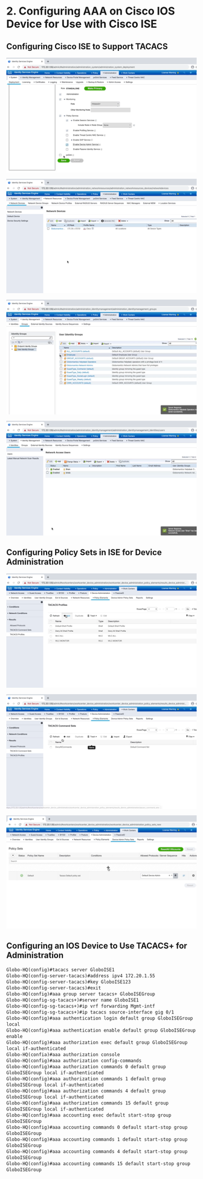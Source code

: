 # 2. Configuring AAA on Cisco IOS Device for Use with Cisco ISE

## Configuring Cisco ISE to Support TACACS

![Enable TACACS+](../../../.gitbook/assets/configuring-aaa-on-cisco-ios-device-for-use-with-cisco-ise-1.png)

![Define a network device](../../../.gitbook/assets/configuring-aaa-on-cisco-ios-device-for-use-with-cisco-ise-2.png)

![Configure identity groups](../../../.gitbook/assets/configuring-aaa-on-cisco-ios-device-for-use-with-cisco-ise-3.png)

![Configure identities](../../../.gitbook/assets/configuring-aaa-on-cisco-ios-device-for-use-with-cisco-ise-4.png)

## Configuring Policy Sets in ISE for Device Administration

![Configure TACACS Profiles](../../../.gitbook/assets/configuring-aaa-on-cisco-ios-device-for-use-with-cisco-ise-5.png)

![Configure TACACS Command Sets](../../../.gitbook/assets/configuring-aaa-on-cisco-ios-device-for-use-with-cisco-ise-6.png)

![Configure Device Admin Policy Sets](../../../.gitbook/assets/configuring-aaa-on-cisco-ios-device-for-use-with-cisco-ise-7.png)

## Configuring an IOS Device to Use TACACS+ for Administration

```
Globo-HQ(config)#tacacs server GloboISE1
Globo-HQ(config-server-tacacs)#address ipv4 172.20.1.55
Globo-HQ(config-server-tacacs)#key GloboISE123
Globo-HQ(config-server-tacacs)#exit
Globo-HQ(config)#aaa group server tacacs+ GloboISEGroup
Globo-HQ(config-sg-tacacs+)#server name GloboISE1
Globo-HQ(config-sg-tacacs+)#ip vrf forwarding Mgmt-intf
Globo-HQ(config-sg-tacacs+)#ip tacacs source-interface gig 0/1
Globo-HQ(config)#aaa authentication login default group GloboISEGroup local
Globo-HQ(config)#aaa authentication enable default group GloboISEGroup enable
Globo-HQ(config)#aaa authorization exec default group GloboISEGroup local if-authenticated
Globo-HQ(confia)#aaa authorization console
Globo-HQ(config)#aaa authorization config-commands
Globo-HQ(config)#aaa authorization commands 0 default group GloboISEGroup local if-authenticated
Globo-HQ(config)#aaa authorization commands 1 default group GloboISEGroup local if-authenticated
Globo-HQ(config)#aaa authorization commands 4 default group GloboISEGroup local if-authenticated
Globo-HQ(config)#aaa authorization commands 15 default group GloboISEGroup local if-authenticated
Globo-HQ(config)#aaa accounting exec default start-stop group GloboISEGroup
Globo-HQ(config)#aaa accounting commands 0 default start-stop group GloboISEGroup
Globo-HQ(config)#aaa accounting commands 1 default start-stop group GloboISEGroup
Globo-HQ(config)#aaa accounting commands 4 default start-stop group GloboISEGroup
Globo-HQ(config)#aaa accounting commands 15 default start-stop group GloboISEGroup
```
